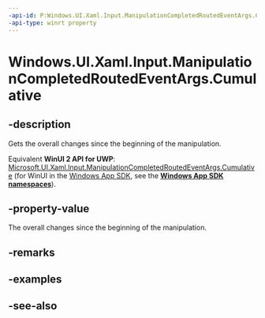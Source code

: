 ```yaml
---
-api-id: P:Windows.UI.Xaml.Input.ManipulationCompletedRoutedEventArgs.Cumulative
-api-type: winrt property
---
```


<!-- Property syntax
public Windows.UI.Input.ManipulationDelta Cumulative { get; }
-->

# Windows.UI.Xaml.Input.ManipulationCompletedRoutedEventArgs.Cumulative

## -description
Gets the overall changes since the beginning of the manipulation.

Equivalent **WinUI 2 API for UWP**: [Microsoft.UI.Xaml.Input.ManipulationCompletedRoutedEventArgs.Cumulative](/windows/winui/api/microsoft.ui.xaml.input.manipulationcompletedroutedeventargs.cumulative) (for WinUI in the [Windows App SDK](/windows/apps/windows-app-sdk/), see the **[Windows App SDK namespaces](/windows/windows-app-sdk/api/winrt/)**).

## -property-value
The overall changes since the beginning of the manipulation.

## -remarks

## -examples

## -see-also
